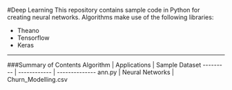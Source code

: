 #Deep Learning
This repository contains sample code in Python for creating neural networks.
Algorithms make use of the following libraries:
* Theano
* Tensorflow
* Keras

---
###Summary of Contents
Algorithm | Applications | Sample Dataset
--------- | ------------ | --------------
ann.py | Neural Networks | Churn_Modelling.csv
